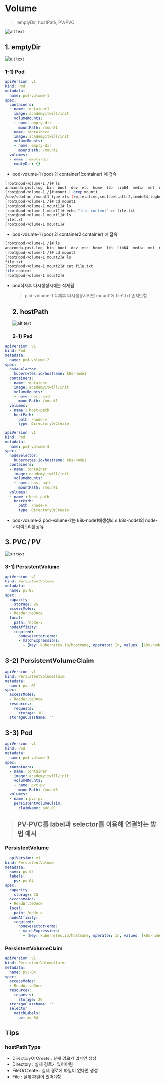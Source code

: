 # Volume

> emptyDir, hostPath, PV/PVC

![alt text](image-16.png)


  ## 1. emptyDir

  ![alt text](image-17.png)





  ### 1-1) Pod

```yaml
apiVersion: v1
kind: Pod
metadata:
  name: pod-volume-1
spec:
  containers:
  - name: container1
    image: academyitwill/init
    volumeMounts:
    - name: empty-dir
      mountPath: /mount1
  - name: container2
    image: academyitwill/init
    volumeMounts:
    - name: empty-dir
      mountPath: /mount2
  volumes:
  - name : empty-dir
    emptyDir: {}
```
- pod-volume-1 (pod) 의 container1(container) 에 접속 
```bash
[root@pod-volume-1 /]# ls
anaconda-post.log  bin  boot  dev  etc  home  lib  lib64  media  mnt  mount1  opt  proc  root  run  sbin  srv  sys  tmp  usr  var
[root@pod-volume-1 /]# mount | grep mount1
/dev/sda4 on /mount1 type xfs (rw,relatime,seclabel,attr2,inode64,logbufs=8,logbsize=32k,noquota)
[root@pod-volume-1 /]# cd mount1
[root@pod-volume-1 mount1]# ls
[root@pod-volume-1 mount1]# echo "file content" >> file.txt
[root@pod-volume-1 mount1]# ls
filet.xt
[root@pod-volume-1 mount1]# 
```
- pod-volume-1 (pod) 의 container2(container) 에 접속 
```bash
[root@pod-volume-1 /]# ls
anaconda-post.log  bin  boot  dev  etc  home  lib  lib64  media  mnt  mount2  opt  proc  root  run  sbin  srv  sys  tmp  usr  var
[root@pod-volume-1 /]# cd mount2
[root@pod-volume-1 mount2]# ls
file.txt
[root@pod-volume-1 mount2]# cat file.txt
file content
[root@pod-volume-1 mount2]# 
```
- pod삭제후 다시생성시에는 삭제됨
  > pod-volume-1 삭제후  다시생성시키면 mount1에  file1.txt 존재안함



  ## 2. hostPath

   ![alt text](image-18.png)

   ### 2-1) Pod
```yml  
apiVersion: v1
kind: Pod
metadata:
  name: pod-volume-2
spec:
  nodeSelector:
    kubernetes.io/hostname: k8s-node1
  containers:
  - name: container
    image: academyitwill/init
    volumeMounts:
    - name: host-path
      mountPath: /mount1
  volumes:
  - name : host-path
    hostPath:
      path: /node-v
      type: DirectoryOrCreate  
```

```yml
apiVersion: v1
kind: Pod
metadata:
  name: pod-volume-3
spec:
  nodeSelector:
    kubernetes.io/hostname: k8s-node1
  containers:
  - name: container
    image: academyitwill/init
    volumeMounts:
    - name: host-path
      mountPath: /mount1
  volumes:
  - name : host-path
    hostPath:
      path: /node-v
      type: DirectoryOrCreate

```

- pod-volume-2,pod-volume-2는 k8s-node1에생성되고 k8s-node1의 node-v 디렉토리를공유
  

## 3. PVC / PV

![alt text](image-19.png)

  ### 3-1) PersistentVolume

```yml
apiVersion: v1
kind: PersistentVolume
metadata:
  name: pv-03
spec:
  capacity:
    storage: 2G
  accessModes:
  - ReadWriteOnce
  local:
    path: /node-v
  nodeAffinity:
    required:
      nodeSelectorTerms:
      - matchExpressions:
        - {key: kubernetes.io/hostname, operator: In, values: [k8s-node1]}
```
  ## 3-2) PersistentVolumeClaim


```yml
apiVersion: v1
kind: PersistentVolumeClaim
metadata:
  name: pvc-01
spec:
  accessModes:
  - ReadWriteOnce
  resources:
    requests:
      storage: 1G
  storageClassName: ""
```  

  ## 3-3) Pod

```yml
apiVersion: v1
kind: Pod
metadata:
  name: pod-volume-3
spec:
  containers:
  - name: container
    image: academyitwill/init
    volumeMounts:
    - name: pvc-pv
      mountPath: /mount3
  volumes:
  - name : pvc-pv
    persistentVolumeClaim:
      claimName: pvc-01
```

> ## PV-PVC를 label과 selector를 이용해 연결하는 방법 예시

  ### PersistentVolume

```yml
  apiVersion: v1
kind: PersistentVolume
metadata:
  name: pv-04
  labels:
    pv: pv-04
spec:
  capacity:
    storage: 2G
  accessModes:
  - ReadWriteOnce
  local:
    path: /node-v
  nodeAffinity:
    required:
      nodeSelectorTerms:
      - matchExpressions:
        - {key: kubernetes.io/hostname, operator: In, values: [k8s-node1]}
```
  
  ### PersistentVolumeClaim

```yml
apiVersion: v1
kind: PersistentVolumeClaim
metadata:
  name: pvc-04
spec:
  accessModes:
  - ReadWriteOnce
  resources:
    requests:
      storage: 2G
  storageClassName: ""
  selector:
    matchLabels:
      pv: pv-04
```

## Tips

### **hostPath Type**

 - DirectoryOrCreate : 실제 경로가 없다면 생성
 - Directory : 실제 경로가 있어야됨
 - FileOrCreate : 실제 경로에 파일이 없다면 생성
 - File : 실제 파일이 었어야함
 


        
